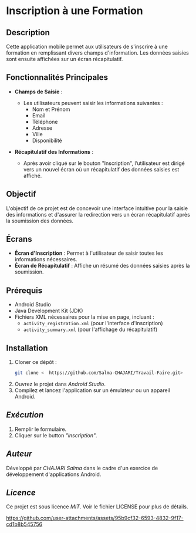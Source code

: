# Inscription à une Formation

## Description

Cette application mobile permet aux utilisateurs de s'inscrire à une formation en remplissant divers champs d'information. Les données saisies sont ensuite affichées sur un écran récapitulatif.

## Fonctionnalités Principales

- **Champs de Saisie** : 
  - Les utilisateurs peuvent saisir les informations suivantes :
    - Nom et Prénom
    - Email
    - Téléphone
    - Adresse
    - Ville
    - Disponibilité

- **Récapitulatif des Informations** : 
  - Après avoir cliqué sur le bouton "Inscription", l’utilisateur est dirigé vers un nouvel écran où un récapitulatif des données saisies est affiché.

## Objectif

L'objectif de ce projet est de concevoir une interface intuitive pour la saisie des informations et d'assurer la redirection vers un écran récapitulatif après la soumission des données.

## Écrans

- **Écran d'Inscription** : Permet à l'utilisateur de saisir toutes les informations nécessaires.
- **Écran de Récapitulatif** : Affiche un résumé des données saisies après la soumission.

## Prérequis

- Android Studio
- Java Development Kit (JDK)
- Fichiers XML nécessaires pour la mise en page, incluant :
  - `activity_registration.xml` (pour l'interface d'inscription)
  - `activity_summary.xml` (pour l'affichage du récapitulatif)

## Installation

1. Cloner ce dépôt :
   ```bash
   git clone <  https://github.com/Salma-CHAJARI/Travail-Faire.git>
2. Ouvrez le projet dans *Android Studio*.
3. Compilez et lancez l'application sur un émulateur ou un appareil Android.
## *Exécution*
1. Remplir le formulaire.
2. Cliquer sur le button *"inscription"*.
   
## *Auteur*

Développé par *CHAJARI Salma* dans le cadre d'un exercice de développement d'applications Android.
## *Licence*

Ce projet est sous licence *MIT*. Voir le fichier LICENSE pour plus de détails.


https://github.com/user-attachments/assets/95b9cf32-6593-4832-9f17-cd1b8b545756


